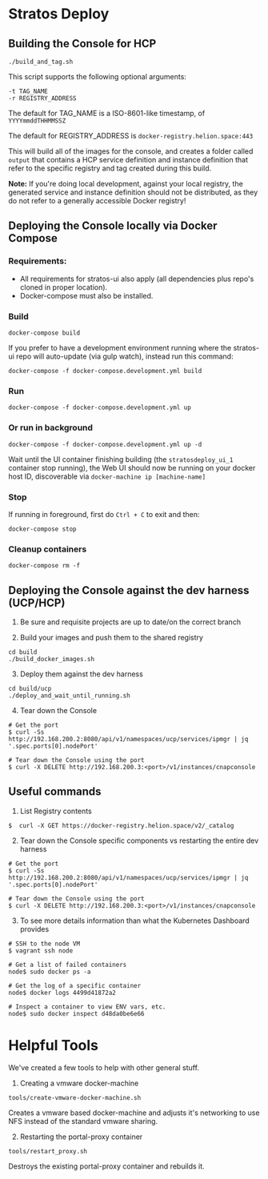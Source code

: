 # Stratos Deploy

## Building the Console for HCP

```
./build_and_tag.sh
```

This script supports the following optional arguments:

```
-t TAG_NAME
-r REGISTRY_ADDRESS
```

The default for TAG_NAME is a ISO-8601-like timestamp, of `YYYYmmddTHHMMSSZ`

The default for REGISTRY_ADDRESS is `docker-registry.helion.space:443`

This will build all of the images for the console, and creates a folder called `output` that contains
a HCP service definition and instance definition that refer to the specific registry and tag created
during this build.

**Note:** If you're doing local development, against your local registry, the generated service and
instance definition should not be distributed, as they do not refer to a generally accessible Docker
registry!

## Deploying the Console locally via Docker Compose

### Requirements:
- All requirements for stratos-ui also apply (all dependencies plus repo's cloned in proper location).
- Docker-compose must also be installed.


### Build
```
docker-compose build
```
If you prefer to have a development environment running where the stratos-ui repo will auto-update (via gulp watch), instead run this command:
```
docker-compose -f docker-compose.development.yml build
```

### Run
```
docker-compose -f docker-compose.development.yml up
```

### Or run in background
```
docker-compose -f docker-compose.development.yml up -d
```

Wait until the UI container finishing building (the `stratosdeploy_ui_1` container stop running), the Web UI should now be running on your docker host ID, discoverable via `docker-machine ip [machine-name]`

### Stop

If running in foreground, first do `Ctrl + C` to exit and then:
```
docker-compose stop
```

### Cleanup containers
```
docker-compose rm -f
```

## Deploying the Console against the dev harness (UCP/HCP)

1. Be sure and requisite projects are up to date/on the correct branch

2. Build your images and push them to the shared registry
```
cd build
./build_docker_images.sh
```

3. Deploy them against the dev harness
```
cd build/ucp
./deploy_and_wait_until_running.sh
```

4. Tear down the Console
```
# Get the port
$ curl -Ss http://192.168.200.2:8080/api/v1/namespaces/ucp/services/ipmgr | jq '.spec.ports[0].nodePort'

# Tear down the Console using the port
$ curl -X DELETE http://192.168.200.3:<port>/v1/instances/cnapconsole
```

## Useful commands

1. List Registry contents
```
$  curl -X GET https://docker-registry.helion.space/v2/_catalog
```

2. Tear down the Console specific components vs restarting the entire dev harness
```
# Get the port
$ curl -Ss http://192.168.200.2:8080/api/v1/namespaces/ucp/services/ipmgr | jq '.spec.ports[0].nodePort'

# Tear down the Console using the port
$ curl -X DELETE http://192.168.200.3:<port>/v1/instances/cnapconsole
```

3. To see more details information than what the Kubernetes Dashboard provides

```
# SSH to the node VM
$ vagrant ssh node

# Get a list of failed containers
node$ sudo docker ps -a

# Get the log of a specific container
node$ docker logs 4499d41872a2

# Inspect a container to view ENV vars, etc.
node$ sudo docker inspect d48da0be6e66
```

# Helpful Tools

We've created a few tools to help with other general stuff.

1. Creating a vmware docker-machine
```
tools/create-vmware-docker-machine.sh
```
Creates a vmware based docker-machine and adjusts it's networking to use NFS instead of the standard vmware sharing.

2. Restarting the portal-proxy container
```
tools/restart_proxy.sh
```
Destroys the existing portal-proxy container and rebuilds it.
